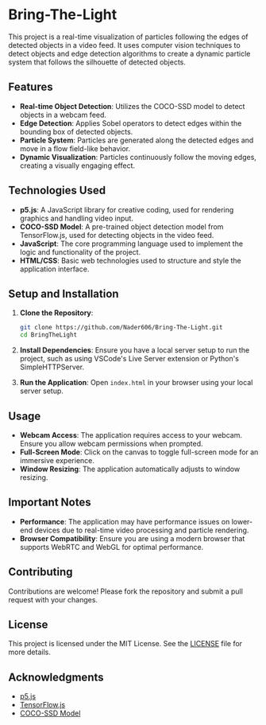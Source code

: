 # Bring-The-Light

This project is a real-time visualization of particles following the edges of detected objects in a video feed. It uses computer vision techniques to detect objects and edge detection algorithms to create a dynamic particle system that follows the silhouette of detected objects.

## Features

- **Real-time Object Detection**: Utilizes the COCO-SSD model to detect objects in a webcam feed.
- **Edge Detection**: Applies Sobel operators to detect edges within the bounding box of detected objects.
- **Particle System**: Particles are generated along the detected edges and move in a flow field-like behavior.
- **Dynamic Visualization**: Particles continuously follow the moving edges, creating a visually engaging effect.

## Technologies Used

- **p5.js**: A JavaScript library for creative coding, used for rendering graphics and handling video input.
- **COCO-SSD Model**: A pre-trained object detection model from TensorFlow.js, used for detecting objects in the video feed.
- **JavaScript**: The core programming language used to implement the logic and functionality of the project.
- **HTML/CSS**: Basic web technologies used to structure and style the application interface.

## Setup and Installation

1. **Clone the Repository**: 
   ```bash
   git clone https://github.com/Nader606/Bring-The-Light.git
   cd BringTheLight
   ```

2. **Install Dependencies**: 
   Ensure you have a local server setup to run the project, such as using VSCode's Live Server extension or Python's SimpleHTTPServer.

3. **Run the Application**: 
   Open `index.html` in your browser using your local server setup.

## Usage

- **Webcam Access**: The application requires access to your webcam. Ensure you allow webcam permissions when prompted.
- **Full-Screen Mode**: Click on the canvas to toggle full-screen mode for an immersive experience.
- **Window Resizing**: The application automatically adjusts to window resizing.

## Important Notes

- **Performance**: The application may have performance issues on lower-end devices due to real-time video processing and particle rendering.
- **Browser Compatibility**: Ensure you are using a modern browser that supports WebRTC and WebGL for optimal performance.

## Contributing

Contributions are welcome! Please fork the repository and submit a pull request with your changes.

## License

This project is licensed under the MIT License. See the [LICENSE](LICENSE) file for more details.

## Acknowledgments

- [p5.js](https://p5js.org/)
- [TensorFlow.js](https://www.tensorflow.org/js)
- [COCO-SSD Model](https://github.com/tensorflow/tfjs-models/tree/master/coco-ssd)

